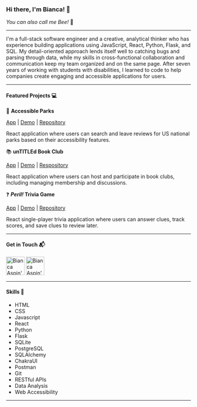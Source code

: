 ### Hi there, I'm Bianca! 👋
*You can also call me Bee!* 🐝

---

I'm a full-stack software engineer and a creative, analytical thinker who has experience building applications using JavaScript, React, Python, Flask, and SQL. My detail-oriented approach lends itself well to catching bugs and parsing through data, while my skills in cross-functional collaboration and communication keep my team organized and on the same page. After seven years of working with students with disabilities, I learned to code to help companies create engaging and accessible applications for users.

---

#### Featured Projects 💻

🌳 **Accessible Parks**

[App](https://parks.baspin.dev) | [Demo](https://youtu.be/YliakGRUHVQ) | [Repository](https://github.com/baspin94/accessible-parks)

React application where users can search and leave reviews for US national parks based on their accessibility features.

📚 **unTITLEd Book Club**

[App](https://books.baspin.dev) | [Demo](https://youtu.be/oCV13-03smg) | [Respository](https://github.com/baspin94/project-untitled)

React application where users can host and participate in book clubs, including managing membership and discussions.

❓ ***Peril!* Trivia Game**

[App](https://peril-trivia.netlify.app/) | [Demo](https://youtu.be/zTCw-kD6Fe4) | [Repository](https://github.com/baspin94/Trivia-Game)

React single-player trivia application where users can answer clues, track scores, and save clues to review later.

---

#### Get in Touch 📬

[<img src="https://cdn.jsdelivr.net/gh/devicons/devicon/icons/linkedin/linkedin-original.svg" alt="Bianca Aspin's LinkedIn Profile" height='50px'/>](https://www.linkedin.com/in/bmaspin42/)
[<img src="https://dev-to-uploads.s3.amazonaws.com/uploads/logos/resized_logo_UQww2soKuUsjaOGNB38o.png" alt="Bianca Aspin's Dev Profile" height='50px'/>](https://dev.to/baspin94)

---

#### Skills 💪

- HTML
- CSS
- Javascript
- React
- Python
- Flask
- SQLite
- PostgreSQL
- SQLAlchemy
- ChakraUI
- Postman
- Git
- RESTful APIs
- Data Analysis
- Web Accessibility

---

          
          
          
          
          
          
          
          
          
          
          
          
          
          
          


<!--
**baspin94/baspin94** is a ✨ _special_ ✨ repository because its `README.md` (this file) appears on your GitHub profile.

Here are some ideas to get you started:

- 🔭 I’m currently working on ...
- 🌱 I’m currently learning ...
- 👯 I’m looking to collaborate on ...
- 🤔 I’m looking for help with ...
- 💬 Ask me about ...
- 📫 How to reach me: ...
- 😄 Pronouns: ...
- ⚡ Fun fact: ...
-->
